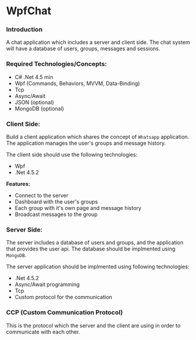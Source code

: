 # WpfChat

### Introduction

A chat application which includes a server and client side. The chat system will have a database of users, groups, messages and sessions.

### Required Technologies/Concepts:

* C# .Net 4.5 min
* Wpf (Commands, Behaviors, MVVM, Data-Binding)
* Tcp
* Async/Await
* JSON (optional)
* MongoDB (optional)

### Client Side:

Build a client application which shares the concept of `Whatsapp` application. The application manages the user's groups and message history. 

The client side should use the following technologies:
* Wpf
* .Net 4.5.2

**Features:**

* Connect to the server
* Dashboard with the user's groups
* Each group with it's own page and message history
* Broadcast messages to the group

### Server Side:

The server includes a database of users and groups, and the application that provides the user api.
The database should be implmented using `MongoDB`.

The server application should be implmented using following technologies:
* .Net 4.5.2
* Async/Await programming
* Tcp
* Custom protocol for the communication

### CCP (Custom Communication Protocol)

This is the protocol which the server and the client are using in order to communicate with each other.


